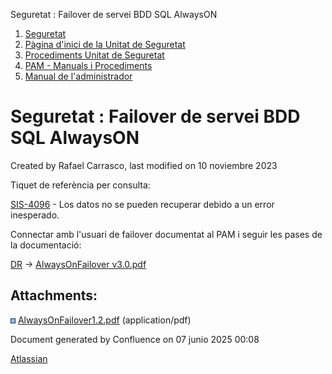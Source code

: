 Seguretat : Failover de servei BDD SQL AlwaysON  

1.  [Seguretat](index.md)
2.  [Pàgina d'inici de la Unitat de Seguretat](15368362.md)
3.  [Procediments Unitat de Seguretat](Procediments-Unitat-de-Seguretat_81856210.md)
4.  [PAM - Manuals i Procediments](PAM---Manuals-i-Procediments_93356107.md)
5.  [Manual de l'administrador](64979218.md)

Seguretat : Failover de servei BDD SQL AlwaysON
===============================================

Created by Rafael Carrasco, last modified on 10 noviembre 2023

Tiquet de referència per consulta:

[SIS-4096](https://contacte.aoc.cat/browse/SIS-4096?src=confmacro) - Los datos no se pueden recuperar debido a un error inesperado.

  

Connectar amb l'usuari de failover documentat al PAM i seguir les pases de la documentació:

[DR](https://llicenciesaoc.sharepoint.com/:f:/s/CiberseguretatAOC/EuvfLPoby7dIjcMWx6QitBcBmPwrA5RbPY6GYpsTsEDcBA?e=LGkYol) → [AlwaysOnFailover v3.0.pdf](https://llicenciesaoc.sharepoint.com/:b:/s/CiberseguretatAOC/ER5h_t4UgiZOtkpne-bYnfQBrbpozfYooPeFpEW1bidQjA?e=9hdrpa)

Attachments:
------------

![](images/icons/bullet_blue.gif) [AlwaysOnFailover1.2.pdf](attachments/64981888/64981889.pdf) (application/pdf)  

Document generated by Confluence on 07 junio 2025 00:08

[Atlassian](http://www.atlassian.com/)